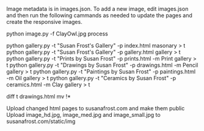 Image metadata is in images.json. To add a new image, edit images.json and then run
the following cammands as needed to update the pages and create the responsive images.

python image.py -f ClayOwl.jpg process

python gallery.py -t "Susan Frost's Gallery" -p index.html masonary > t
python gallery.py -t "Susan Frost's Gallery" -p gallery.html gallery > t
python gallery.py -t "Prints by Susan Frost" -p prints.html -m Print gallery > t
python gallery.py -t "Drawings by Susan Frost" -p drawings.html -m Pencil gallery > t
python gallery.py -t "Paintings by Susan Frost" -p paintings.html -m Oil gallery > t
python gallery.py -t "Ceramics by Susan Frost" -p ceramics.html -m Clay gallery > t

diff t drawings.html
mv !*

Upload changed html pages to susanafrost.com and make them public
Upload image_hd.jpg, image_med.jpg and image_small.jpg to susanafrost.com/static/img

